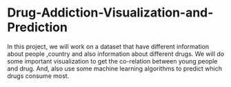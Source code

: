# Drug-Addiction-Visualization-and-Prediction
In this project, we will work on a dataset that have different information about people ,country and also information about different drugs. We will do some important visualization to get the co-relation between young people and drug. And, also use some machine learning algorithms to predict which drugs consume most.
